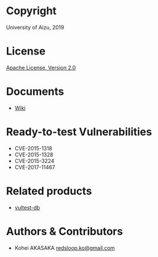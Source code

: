 # Copyright
University of Aizu, 2019

# License
[Apache License, Version 2.0](https://www.apache.org/licenses/)

# Documents
- [Wiki](https://github.com/uoanlab/vultest/wiki)

# Ready-to-test Vulnerabilities
- CVE-2015-1318
- CVE-2015-1328
- CVE-2015-3224
- CVE-2017-11467

# Related products
- [vultest-db](https://github.com/uoanlab/vultest-db)

# Authors & Contributors
- Kohei AKASAKA <redsloop.ko@gmail.com>

